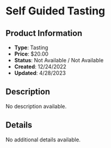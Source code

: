 # Self Guided Tasting

## Product Information
- **Type**: Tasting
- **Price**: $20.00
- **Status**: Not Available / Not Available
- **Created**: 12/24/2022
- **Updated**: 4/28/2023

## Description
No description available.



## Details
No additional details available.
